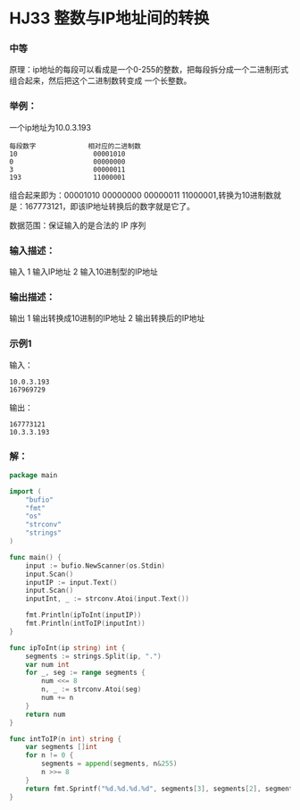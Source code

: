 # HJ33 整数与IP地址间的转换

### 中等
原理：ip地址的每段可以看成是一个0-255的整数，把每段拆分成一个二进制形式组合起来，然后把这个二进制数转变成
一个长整数。

### 举例：
一个ip地址为10.0.3.193
    
    每段数字             相对应的二进制数
    10                   00001010
    0                    00000000
    3                    00000011
    193                  11000001

组合起来即为：00001010 00000000 00000011 11000001,转换为10进制数就是：167773121，即该IP地址转换后的数字就是它了。

数据范围：保证输入的是合法的 IP 序列

### 输入描述：
输入 
1 输入IP地址
2 输入10进制型的IP地址

### 输出描述：
输出
1 输出转换成10进制的IP地址
2 输出转换后的IP地址

### 示例1
输入：

    10.0.3.193
    167969729

输出：

    167773121
    10.3.3.193

### 解：

```go
package main

import (
	"bufio"
	"fmt"
	"os"
	"strconv"
	"strings"
)

func main() {
	input := bufio.NewScanner(os.Stdin)
	input.Scan()
	inputIP := input.Text()
	input.Scan()
	inputInt, _ := strconv.Atoi(input.Text())

	fmt.Println(ipToInt(inputIP))
	fmt.Println(intToIP(inputInt))
}

func ipToInt(ip string) int {
	segments := strings.Split(ip, ".")
	var num int
	for _, seg := range segments {
		num <<= 8
		n, _ := strconv.Atoi(seg)
		num += n
	}
	return num
}

func intToIP(n int) string {
	var segments []int
	for n != 0 {
		segments = append(segments, n&255)
		n >>= 8
	}
	return fmt.Sprintf("%d.%d.%d.%d", segments[3], segments[2], segments[1], segments[0])
}
```